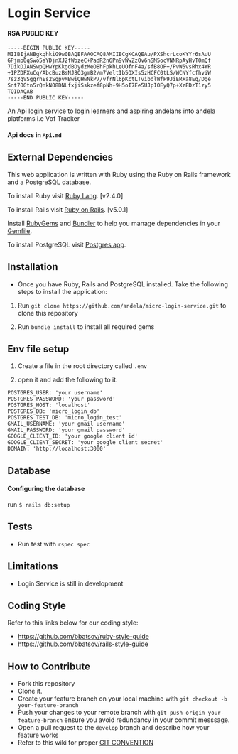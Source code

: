 # Login Service

#### RSA PUBLIC KEY

```
-----BEGIN PUBLIC KEY-----
MIIBIjANBgkqhkiG9w0BAQEFAAOCAQ8AMIIBCgKCAQEAu/PXShcrLcoKYYr6sAuU
GPjmb0qSwo5aYDjnXJ2fWbzeC+PadR2n6Pn9vWwZzOv6nSM5ocVNNRpAyHvT0mQf
7DikDJANSwpQHwYpKkgdBDydzMeOBhFpkhLeUOfnF4a/sfB8OP+/PvW5vsRhx4WR
+1PZDFXuCq/AbcBuzBsNJ8Q3gmB2/m7VeltIb5QXIs5zHCFC0tLS/WCNYfcfhviW
7sz3qVSggrhEs2SgpvMBwiQHwNkP7/vfrNl6pKctLTvibdlWfF9JiER+a8Eq/Dge
Snt70Gtn5rQnkN08DNLfxjiSskzef8pNh+9H5oI7Ee5UJpIOEyQ7p+XzEDzT1zy5
TQIDAQAB
-----END PUBLIC KEY-----
```

An Api login service to login learners and aspiring andelans into andela platforms i.e Vof Tracker

#### Api docs in `Api.md`

## External Dependencies

This web application is written with Ruby using the Ruby on Rails framework and a PostgreSQL database.

To install Ruby visit [Ruby Lang](https://www.ruby-lang.org). [v2.4.0]

To install Rails visit [Ruby on Rails](http://rubyonrails.org/). [v5.0.1]

Install [RubyGems](https://rubygems.org/) and [Bundler](http://bundler.io/) to help you manage dependencies in your [Gemfile](Gemfile).

To install PostgreSQL visit [Postgres app](http://postgresapp.com/).

## Installation

* Once you have Ruby, Rails and PostgreSQL installed. Take the following steps to install the application:

1.  Run `git clone https://github.com/andela/micro-login-service.git` to clone this repository

2.  Run `bundle install` to install all required gems

## Env file setup

1.  Create a file in the root directory called `.env`

2.  open it and add the following to it.

```
POSTGRES_USER: 'your username'
POSTGRES_PASSWORD: 'your password'
POSTGRES_HOST: 'localhost'
POSTGRES_DB: 'micro_login_db'
POSTGRES_TEST_DB: 'micro_login_test'
GMAIL_USERNAME: 'your gmail username'
GMAIL_PASSWORD: 'your gmail password'
GOOGLE_CLIENT_ID: 'your google client id'
GOOGLE_CLIENT_SECRET: 'your google client secret'
DOMAIN: 'http://localhost:3000'
```

## Database

#### Configuring the database

run
`$ rails db:setup`

## Tests

* Run test with `rspec spec`

## Limitations

* Login Service is still in development

## Coding Style

Refer to this links below for our coding style:

* https://github.com/bbatsov/ruby-style-guide
* https://github.com/bbatsov/rails-style-guide

## How to Contribute

* Fork this repository
* Clone it.
* Create your feature branch on your local machine with `git checkout -b your-feature-branch`
* Push your changes to your remote branch with `git push origin your-feature-branch` ensure you avoid redundancy in your commit messsage.
* Open a pull request to the `develop` branch and describe how your feature works
* Refer to this wiki for proper <a href="https://github.com/andela/engineering-playbook/blob/master/conventions.md">GIT CONVENTION</a>
